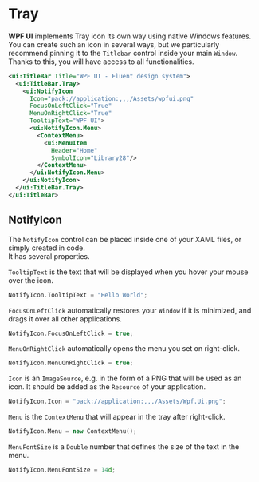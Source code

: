 # Tray
**WPF UI** implements Tray icon its own way using native Windows features.  
You can create such an icon in several ways, but we particularly recommend pinning it to the `Titlebar` control inside your main `Window`. Thanks to this, you will have access to all functionalities.

```xml
<ui:TitleBar Title="WPF UI - Fluent design system">
  <ui:TitleBar.Tray>
    <ui:NotifyIcon
      Icon="pack://application:,,,/Assets/wpfui.png"
      FocusOnLeftClick="True"
      MenuOnRightClick="True"
      TooltipText="WPF UI">
      <ui:NotifyIcon.Menu>
        <ContextMenu>
          <ui:MenuItem
            Header="Home"
            SymbolIcon="Library28"/>
        </ContextMenu>
      </ui:NotifyIcon.Menu>
    </ui:NotifyIcon>
  </ui:TitleBar.Tray>
</ui:TitleBar>
```

## NotifyIcon
The `NotifyIcon` control can be placed inside one of your XAML files, or simply created in code.  
It has several properties.

`TooltipText` is the text that will be displayed when you hover your mouse over the icon.
```cpp
NotifyIcon.TooltipText = "Hello World";
```

`FocusOnLeftClick` automatically restores your `Window` if it is minimized, and drags it over all other applications.
```cpp
NotifyIcon.FocusOnLeftClick = true;
```

`MenuOnRightClick` automatically opens the menu you set on right-click.
```cpp
NotifyIcon.MenuOnRightClick = true;
```

`Icon` is an `ImageSource`, e.g. in the form of a PNG that will be used as an icon. It should be added as the `Resource` of your application.
```cpp
NotifyIcon.Icon = "pack://application:,,,/Assets/Wpf.Ui.png";
```

`Menu` is the `ContextMenu` that will appear in the tray after right-click.
```cpp
NotifyIcon.Menu = new ContextMenu();
```

`MenuFontSize` is a `Double` number that defines the size of the text in the menu.
```cpp
NotifyIcon.MenuFontSize = 14d;
```